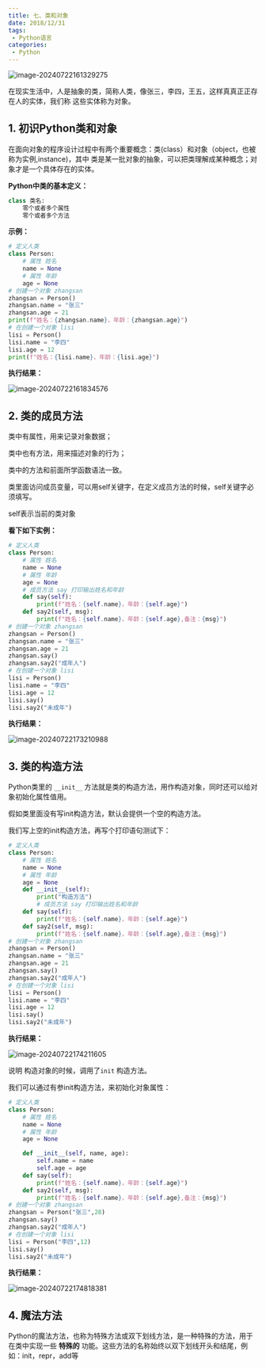 ```yaml
---
title: 七、类和对象
date: 2018/12/31
tags:
 - Python语言
categories:
 - Python
---
```

![image-20240722161329275](F:\Codes\本地博客\blogs_pics\image-20240722161329275.png)

在现实生活中，人是抽象的类，简称人类，像张三，李四，王五，这样真真正正存在人的实体，我们称 这些实体称为对象。

## 1. 初识Python类和对象

在面向对象的程序设计过程中有两个重要概念：类(class）和对象（object，也被称为实例,instance)，其中 类是某一批对象的抽象，可以把类理解成某种概念；对象才是一个具体存在的实体。

**Python中类的基本定义：**

```python
class 类名:
	零个或者多个属性
	零个或者多个方法
```

**示例：**

```python
# 定义人类
class Person:
    # 属性 姓名
    name = None
    # 属性 年龄
    age = None
# 创建一个对象 zhangsan
zhangsan = Person()
zhangsan.name = "张三"
zhangsan.age = 21
print(f"姓名：{zhangsan.name}，年龄：{zhangsan.age}")
# 在创建一个对象 lisi
lisi = Person()
lisi.name = "李四"
lisi.age = 12
print(f"姓名：{lisi.name}，年龄：{lisi.age}")
```

**执行结果：**

![image-20240722161834576](F:\Codes\本地博客\blogs_pics\image-20240722161834576.png)

## 2. 类的成员方法

类中有属性，用来记录对象数据； 

类中也有方法，用来描述对象的行为；

类中的方法和前面所学函数语法一致。 

类里面访问成员变量，可以用self关键字，在定义成员方法的时候，self关键字必须填写。 

self表示当前的类对象

**看下如下实例：**

```python
# 定义人类
class Person:
    # 属性 姓名
    name = None
    # 属性 年龄
    age = None
    # 成员方法 say 打印输出姓名和年龄
    def say(self):
        print(f"姓名：{self.name}，年龄：{self.age}")
    def say2(self, msg):
        print(f"姓名：{self.name}，年龄：{self.age},备注：{msg}")
# 创建一个对象 zhangsan
zhangsan = Person()
zhangsan.name = "张三"
zhangsan.age = 21
zhangsan.say()
zhangsan.say2("成年人")
# 在创建一个对象 lisi
lisi = Person()
lisi.name = "李四"
lisi.age = 12
lisi.say()
lisi.say2("未成年")
```

**执行结果：**

![image-20240722173210988](F:\Codes\本地博客\blogs_pics\image-20240722173210988.png)

## 3. 类的构造方法

Python类里的 ``__init__`` 方法就是类的构造方法，用作构造对象，同时还可以给对象初始化属性值用。 

假如类里面没有写init构造方法，默认会提供一个空的构造方法。 

我们写上空的init构造方法，再写个打印语句测试下：

```python
# 定义人类
class Person:
    # 属性 姓名
    name = None
    # 属性 年龄
    age = None
    def __init__(self):
        print("构造方法")
        # 成员方法 say 打印输出姓名和年龄
    def say(self):
        print(f"姓名：{self.name}，年龄：{self.age}")
    def say2(self, msg):
        print(f"姓名：{self.name}，年龄：{self.age},备注：{msg}")
# 创建一个对象 zhangsan
zhangsan = Person()
zhangsan.name = "张三"
zhangsan.age = 21
zhangsan.say()
zhangsan.say2("成年人")
# 在创建一个对象 lisi
lisi = Person()
lisi.name = "李四"
lisi.age = 12
lisi.say()
lisi.say2("未成年")
```

**执行结果：**

![image-20240722174211605](F:\Codes\本地博客\blogs_pics\image-20240722174211605.png)

说明 构造对象的时候，调用了```init``` 构造方法。

我们可以通过有参init构造方法，来初始化对象属性：

```python
# 定义人类
class Person:
    # 属性 姓名
    name = None
    # 属性 年龄
    age = None

    def __init__(self, name, age):
        self.name = name
        self.age = age
    def say(self):
        print(f"姓名：{self.name}，年龄：{self.age}")
    def say2(self, msg):
        print(f"姓名：{self.name}，年龄：{self.age},备注：{msg}")
# 创建一个对象 zhangsan
zhangsan = Person("张三",28)
zhangsan.say()
zhangsan.say2("成年人")
# 在创建一个对象 lisi
lisi = Person("李四",12)
lisi.say()
lisi.say2("未成年")
```

**执行结果：**

![image-20240722174818381](F:\Codes\本地博客\blogs_pics\image-20240722174818381.png)

## 4. 魔法方法

Python的魔法方法，也称为特殊方法或双下划线方法，是一种特殊的方法，用于在类中实现一些 **特殊的** 功能。这些方法的名称始终以双下划线开头和结尾，例如：init，repr，add等

